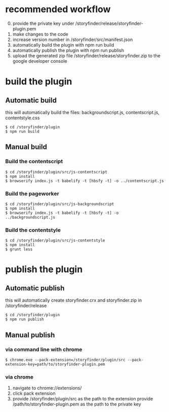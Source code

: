 # recommended workflow

0. provide the private key under /storyfinder/release/storyfinder-plugin.pem
1. make changes to the code
2. increase version number in /storyfinder/src/manifest.json
3. automatically build the plugin with npm run build
4. automatically publish the plugin with npm run publish
5. upload the generated zip file /storyfinder/release/storyfinder.zip to the google developer console

# build the plugin

## Automatic build
this will automatically build the files: backgroundscript.js, contentscript.js, contentstyle.css

```
$ cd /storyfinder/plugin
$ npm run build
```

## Manual build

### Build the contentscript

```
$ cd /storyfinder/plugin/src/js-contentscript
$ npm install
$ browserify index.js -t babelify -t [hbsfy -t] -o ../contentscript.js
```

### Build the pageworker

```
$ cd /storyfinder/plugin/src/js-backgroundscript
$ npm install
$ browserify index.js -t babelify -t [hbsfy -t] -o ../backgroundscript.js
```

### Build the contentstyle

```
$ cd /storyfinder/plugin/src/js-contentstyle
$ npm install
$ grunt less
```

# publish the plugin

## Automatic publish
this will automatically create storyfinder.crx and storyfinder.zip in /storyfinder/release

```
$ cd /storyfinder/plugin
$ npm run publish
```

## Manual publish

### via command line with chrome

```
$ chrome.exe --pack-extension=/storyfinder/plugin/src --pack-extension-key=path/to/storyfinder-plugin.pem
```

### via chrome
1. navigate to chrome://extensions/
2. click pack extension
3. provide /storyfinder/plugin/src as the path to the extension
   provide /path/to/storyfinder-plugin.pem as the path to the private key